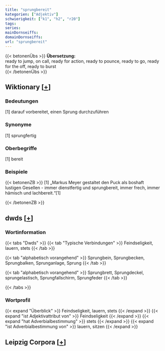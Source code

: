 ```yaml
---
title: "sprungbereit"
kategorien: ["Adjektiv"]
schwierigkeit: ["k1", "h2", "r20"]
tags:
series:
mainDornseiffs:
domainDornseiffs:
url: "sprungbereit"
---
```


{{< betonenÜbs >}}
**Übersetzung:**  
ready to jump, on call, ready for action, ready to pounce, ready to go, ready for the off, ready to burst  
{{< /betonenÜbs >}}

## Wiktionary [[+](https://de.wiktionary.org/wiki/sprungbereit)]

### Bedeutungen
[1] darauf vorbereitet, einen Sprung durchzuführen  

### Synonyme
[1] sprungfertig  

### Oberbegriffe
[1] bereit  

### Beispiele
{{< betonenZB >}}
[1] „Markus Meyer gestaltet den Puck als boshaft lustigen Gesellen - immer dienstfertig und sprungbereit, immer frech, immer hämisch und lachbereit.“[1]  

{{< /betonenZB >}}


## dwds [[+](https://www.dwds.de/wb/sprungbereit)]

### Wortinformation
{{< tabs "Dwds" >}}
{{< tab "Typische Verbindungen" >}}
Feindseligkeit, lauern, stets
{{< /tab >}}

{{< tab "alphabetisch vorangehend" >}}
Sprungbein, Sprungbecken, Sprungbalken, Sprunganlage, Sprung
{{< /tab >}}

{{< tab "alphabetisch vorangehend" >}}
Sprungbrett, Sprungdeckel, sprungelastisch, Sprungfallschirm, Sprungfeder
{{< /tab >}}

{{< /tabs >}}

### Wortprofil
{{< expand "Überblick" >}} Feindseligkeit, lauern, stets {{< /expand >}}
{{< expand "ist Adjektivattribut von" >}} Feindseligkeit {{< /expand >}}
{{< expand "hat Adverbialbestimmung" >}} stets {{< /expand >}}
{{< expand "ist Adverbialbestimmung von" >}} lauern, sitzen {{< /expand >}}

## Leipzig Corpora [[+](https://corpora.uni-leipzig.de/en/res?word=sprungbereit&corpusId=deu_newscrawl-public_2018)]

